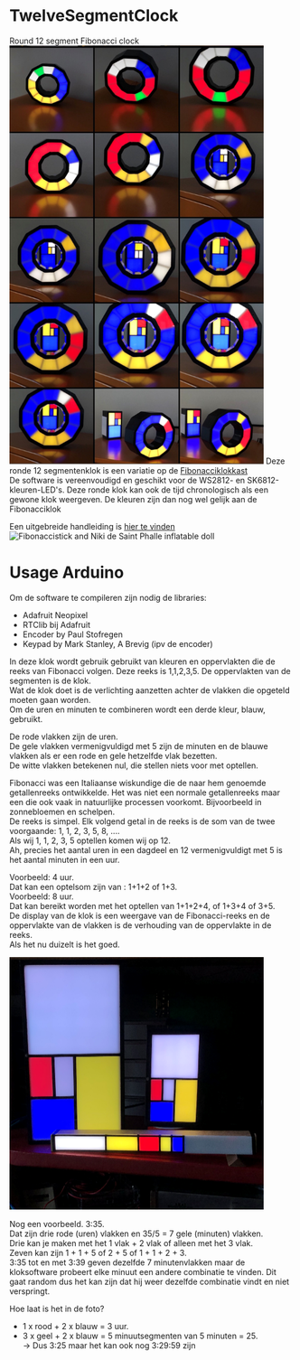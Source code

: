 # TwelveSegmentClock
Round 12 segment Fibonacci clock
<img alt="12Segment-klokken" src="Bunch-of-clocks.jpg" width="450" />
Deze ronde 12 segmentenklok is een variatie op de [Fibonacciklokkast](https://ednieuw.home.xs4all.nl/Woordklok/FibonacciClock/Fibonacciklok.html)  <br>
De software is vereenvoudigd en geschikt voor de WS2812- en SK6812-kleuren-LED's.
Deze ronde klok kan ook de tijd chronologisch als een gewone klok weergeven. De kleuren zijn dan nog wel gelijk aan de Fibonacciklok

Een uitgebreide handleiding is [hier te vinden](https://ednieuw.home.xs4all.nl/Woordklok/FibonacciStick/Fibonaccistick.html) <br>
<img alt="Fibonaccistick and Niki de Saint Phalle inflatable doll" height="675" src="Stick_Niki_IMG_4173.JPG" width="900" />

Usage Arduino
=============
Om de software te compileren zijn nodig de libraries:
- Adafruit Neopixel
- RTClib bij Adafruit
- Encoder by Paul Stofregen 
- Keypad by Mark Stanley, A Brevig (ipv de encoder)

In deze klok wordt gebruik gebruikt van kleuren en oppervlakten die de reeks van Fibonacci volgen.
Deze reeks is 1,1,2,3,5. De oppervlakten van de segmenten is de klok. <br>
Wat de klok doet is de verlichting aanzetten achter de vlakken die opgeteld 
moeten gaan worden. <br>
Om de uren en minuten te combineren wordt een derde kleur, blauw, gebruikt. <br>

De rode vlakken zijn de uren. <br>
De gele vlakken vermenigvuldigd met 5 zijn de minuten en
de blauwe vlakken als er een rode en gele hetzelfde vlak bezetten. <br>
De witte vlakken betekenen nul, die stellen niets voor met optellen.

Fibonacci was een Italiaanse wiskundige die de naar hem genoemde 
getallenreeks ontwikkelde. Het was niet een normale getallenreeks maar een die 
ook vaak in natuurlijke processen voorkomt. Bijvoorbeeld in zonnebloemen en 
schelpen. <br>
De reeks is simpel. Elk volgend getal in de reeks is de som van de twee 
voorgaande: 1, 1, 2, 3, 5, 8, ....  <br>
Als wij 1, 1, 2, 3, 5 optellen komen wij op 12. <br>
Ah, precies het aantal uren in een dagdeel en 12 vermenigvuldigt met 5 is het 
aantal minuten in een uur.

Voorbeeld: 4 uur. <br>
Dat kan een optelsom zijn van : 1+1+2 of 1+3. <br>
Voorbeeld: 8 uur. <br>
Dat kan bereikt worden met het optellen van 1+1+2+4, of 1+3+4 of 3+5. <br>
De display van de klok is een weergave van de Fibonacci-reeks en de oppervlakte 
van de vlakken is de verhouding van de oppervlakte in de reeks. <br>
Als het nu duizelt is het goed.

<img alt="fibonacci-klokken" src="Fibonacciclocks.png" width="450" />

Nog een voorbeeld. 3:35. <br>
Dat zijn drie rode (uren) vlakken en 35/5 = 7 gele (minuten) vlakken. <br>
Drie kan je maken met het 1 vlak + 2 vlak of alleen met het 3 vlak. <br>
Zeven kan zijn 1 + 1 + 5 of 2 + 5 of 1 + 1 + 2 + 3. <br>
3:35 tot en met 3:39 geven dezelfde 7 minutenvlakken maar de kloksoftware 
probeert elke minuut een andere combinatie te vinden. Dit gaat random dus het 
kan zijn dat hij weer dezelfde combinatie vindt en niet verspringt.

Hoe laat is het in de foto? <br>
- 1 x rood + 2 x blauw = 3 uur. <br>
- 3 x geel + 2 x blauw = 5 minuutsegmenten van 5 minuten = 25. <br>
-> Dus 3:25 maar het kan ook nog 3:29:59 zijn
